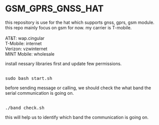 # GSM_GPRS_GNSS_HAT</br>

<p>
  this repository is use for the hat which supports gnss, gprs, gsm module. this repo mainly focus on gsm for now. my carrier is T-mobile.</br></br>
AT&T: wap.cingular</br>
T-Mobile: internet</br>
Verizon: vzwinternet</br>
MINT Mobile: wholesale</br>
<div>
  install nessary libraries first and update few permissions.</div></br>
  <pre>sudo bash start.sh</pre>
  before sending message or calling, we should check the what band the serial communication is going on.</br></br>
  <pre>./band_check.sh</pre>
  this will help us to identify which band the communication is going on.</br>
</div>
<div>
  
</div>
</p>
